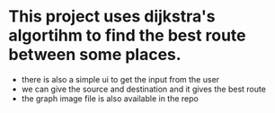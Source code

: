 # This project uses dijkstra's algortihm to find the best route between some places.

- there is also a simple ui to get the input from the user 
- we can give the source and destination and it gives the best route 
- the graph image file is also available in the repo 
